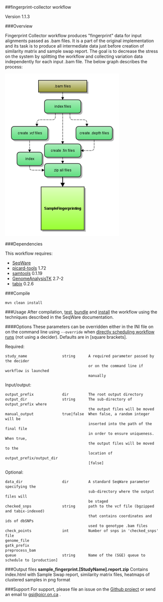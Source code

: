 ##fingerprint-collector workflow

Version 1.1.3

###Overview

Fingerprint Collector workflow produces "fingerprint" data for input alignments passed as .bam files. It is a part of the
original implementation and its task is to produce all intermediate data just before creation of similarity matrix 
and sample swap report. The goal is to decrease the stress on the system by splitting the workflow and collecting 
variation data independently for each input .bam file. The below graph describes the process:

![sample-fingerprinting flowchart](docs/FingerprintCollector_specs.png)

###Dependencies

This workflow requires:

* [SeqWare](http://seqware.github.io/)
* [picard-tools](http://broadinstitute.github.io/picard/) 1.72
* [samtools](http://www.htslib.org/) 0.1.19
* [GenomeAnalysisTK](https://www.broadinstitute.org/gatk/) 2.7-2
* [tabix](http://sourceforge.net/projects/samtools/files/tabix/) 0.2.6

###Compile

```
mvn clean install
```

###Usage
After compilation, [test](http://seqware.github.io/docs/3-getting-started/developer-tutorial/#testing-the-workflow), [bundle](http://seqware.github.io/docs/3-getting-started/developer-tutorial/#packaging-the-workflow-into-a-workflow-bundle) and [install](http://seqware.github.io/docs/3-getting-started/admin-tutorial/#how-to-install-a-workflow) the workflow using the techniques described in the SeqWare documentation.

####Options
These parameters can be overridden either in the INI file on on the command line using `--override` when [directly scheduling workflow runs](http://seqware.github.io/docs/3-getting-started/user-tutorial/#listing-available-workflows-and-their-parameters) (not using a decider). Defaults are in [square brackets].

Required:

    study_name                string      A required parameter passed by the decider
                                          or on the command line if workflow is launched
                                          manually

Input/output:

    output_prefix             dir         The root output directory
    output_dir                string      The sub-directory of output_prefix where 
                                          the output files will be moved
    manual_output             true|false  When false, a random integer will be 
                                          inserted into the path of the final file 
                                          in order to ensure uniqueness. When true,
                                          the output files will be moved to the 
                                          location of output_prefix/output_dir
                                          [false]

Optional:

    data_dir                  dir         A standard SeqWare parameter specifying the
                                          sub-directory where the output files will 
                                          be staged
    checked_snps              string      path to the vcf file (bgzipped and tabix-indexed)
                                          that contains coordinates and ids of dbSNPs
                                          used to genotype .bam files
    check_points              int         Number of snps in 'checked_snps' file
    genome_file
    gatk_prefix
    preprocess_bam
    queue                     string      Name of the (SGE) queue to schedule to [production]



###Output files
**sample_fingerprint.[StudyName].report.zip**
Contains index.html with Sample Swap report, similarity matrix files, heatmaps of clustered samples in png format

###Support
For support, please file an issue on the [Github project](https://github.com/oicr-gsi) or send an email to gsi@oicr.on.ca .
